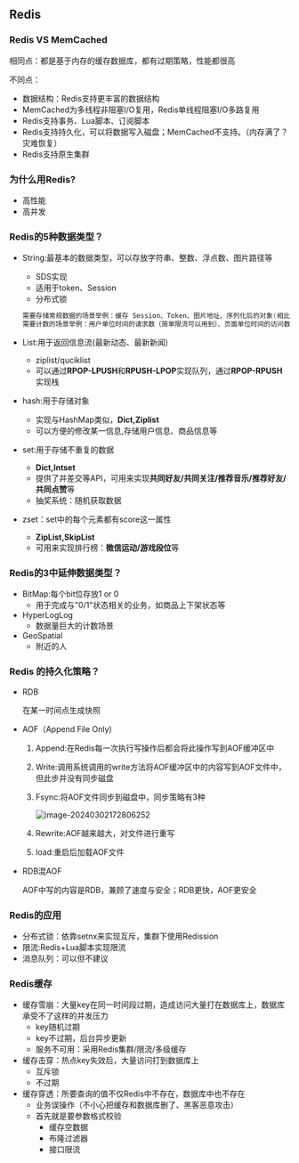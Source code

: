 ## Redis

### Redis VS MemCached

相同点：都是基于内存的缓存数据库，都有过期策略，性能都很高

不同点：

- 数据结构：Redis支持更丰富的数据结构
- MemCached为多线程非阻塞I/O复用，Redis单线程阻塞I/O多路复用
- Redis支持事务、Lua脚本、订阅脚本
- Redis支持持久化，可以将数据写入磁盘；MemCached不支持。（内存满了？灾难恢复）
- Redis支持原生集群

### 为什么用Redis?

- 高性能
- 高并发

### Redis的5种数据类型？

- String:最基本的数据类型，可以存放字符串、整数、浮点数、图片路径等

  - SDS实现
  - 适用于token、Session
  - 分布式锁

  ```java
  需要存储常规数据的场景举例：缓存 Session、Token、图片地址、序列化后的对象(相比较于 Hash 存储更节省内存)。相关命令：SET、GET。
  需要计数的场景举例：用户单位时间的请求数（简单限流可以用到）、页面单位时间的访问数。相关命令：SET、GET、 INCR、DECR 。
  ```

- List:用于返回信息流(最新动态、最新新闻)
  - ziplist/quciklist
  - 可以通过**RPOP-LPUSH**和**RPUSH-LPOP**实现队列，通过**RPOP-RPUSH**实现栈
- hash:用于存储对象
  - 实现与HashMap类似，**Dict,Ziplist**
  - 可以方便的修改某一信息,存储用户信息、商品信息等
- set:用于存储不重复的数据
  - **Dict,Intset**
  - 提供了并差交等API，可用来实现**共同好友/共同关注/推荐音乐/推荐好友/共同点赞**等
  - 抽奖系统：随机获取数据
- zset：set中的每个元素都有score这一属性
  - **ZipList,SkipList**
  - 可用来实现排行榜：**微信运动/游戏段位**等

### Redis的3中延伸数据类型？

- BitMap:每个bit位存放1 or 0
  - 用于完成与"0/1"状态相关的业务，如商品上下架状态等
- HyperLogLog
  - 数据量巨大的计数场景
- GeoSpatial
  - 附近的人

### Redis 的持久化策略？

- RDB

  在某一时间点生成快照

- AOF（Append File Only)

  1. Append:在Redis每一次执行写操作后都会将此操作写到AOF缓冲区中

  2. Write:调用系统调用的write方法将AOF缓冲区中的内容写到AOF文件中，但此步并没有同步磁盘

  3. Fsync:将AOF文件同步到磁盘中，同步策略有3种

     ![image-20240302172806252](C:\Users\35114\AppData\Roaming\Typora\typora-user-images\image-20240302172806252.png)

  4. Rewrite:AOF越来越大，对文件进行重写

  5. load:重启后加载AOF文件

- RDB混AOF

  AOF中写的内容是RDB，兼顾了速度与安全；RDB更快，AOF更安全

### Redis的应用

- 分布式锁：依靠setnx来实现互斥，集群下使用Redission
- 限流:Redis+Lua脚本实现限流
- 消息队列：可以但不建议

### Redis缓存

- 缓存雪崩：大量key在同一时间段过期，造成访问大量打在数据库上，数据库承受不了这样的并发压力
  - key随机过期
  - key不过期，后台异步更新
  - 服务不可用：采用Redis集群/限流/多级缓存
- 缓存击穿：热点key失效后，大量访问打到数据库上
  - 互斥锁
  - 不过期
- 缓存穿透：所要查询的值不仅Redis中不存在，数据库中也不存在
  - 业务误操作（不小心把缓存和数据库删了、黑客恶意攻击）
  - 首先就是要参数格式校验
    - 缓存空数据
    - 布隆过滤器
    - 接口限流